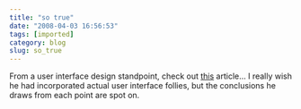 ```yaml
---
title: "so true"
date: "2008-04-03 16:56:53"
tags: [imported]
category: blog
slug: so_true
---
```


From a user interface design standpoint, check out <a href="http://www.componenthouse.com/article-21">this</a> article... I really wish he had incorporated actual user interface follies, but the conclusions he draws from each point are spot on.
